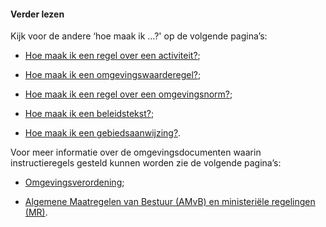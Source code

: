 ﻿#### Verder lezen

Kijk voor de andere ‘hoe maak ik …?' op de volgende pagina’s:

-   [Hoe maak ik een regel over een
    activiteit?](/hoe-maak-ik-een-regel-over-een-activiteit);

-   [Hoe maak ik een omgevingswaarderegel?](/hoe-maak-ik-een-omgevingswaarderegel);

-   [Hoe maak ik een regel over een omgevingsnorm?](/hoe-maak-ik-een-omgevingsnorm);

-   [Hoe maak ik een beleidstekst?](/hoe-maak-ik-een-beleidstekst);

-   [Hoe maak ik een gebiedsaanwijzing?](/hoe-maak-ik-een-gebiedsaanwijzing).

Voor meer informatie over de omgevingsdocumenten waarin instructieregels gesteld
kunnen worden zie de volgende pagina’s:

-   [Omgevingsverordening](https://wegwijzerstoptpod.nl/omgevingsverordening);

-   [Algemene Maatregelen van Bestuur (AMvB) en ministeriële regelingen (MR)](https://wegwijzerstoptpod.nl/amvb-mr).
